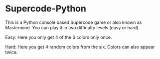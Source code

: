 # Supercode-Python
This is a Python console based Supercode game or also known as Mastermind.
You can play it in two difficulty levels (easy or hard).

Easy: Here you only get 4 of the 6 colors only once.

Hard: Here you get 4 random colors from the six. Colors can also appear twice.

